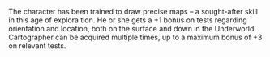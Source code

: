 The character has been trained to draw precise maps – a sought-after skill in this age of explora tion. He or she gets a +1 bonus on tests regarding orientation and location, both on the surface and down in the Underworld. 
Cartographer can be acquired multiple times, up to a maximum bonus of +3 on relevant tests.